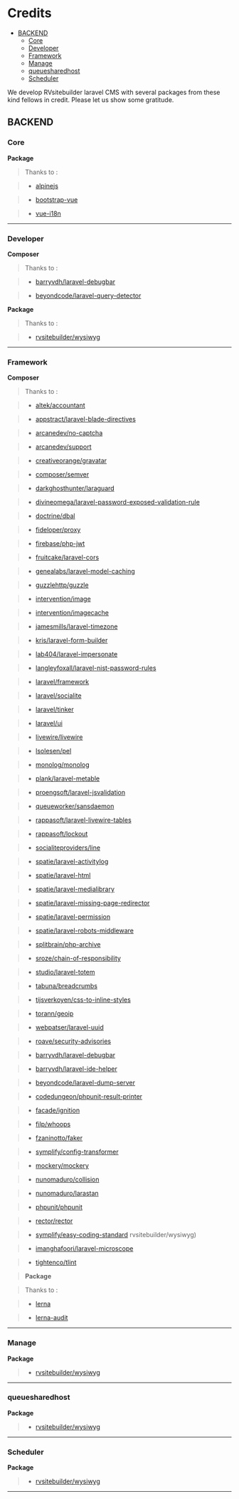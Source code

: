 # Credits

- [BACKEND](#backend)
  - [Core](#core)
  - [Developer](#developer)
  - [Framework](#framework)
  - [Manage](#manage)
  - [queuesharedhost](#queuesharedhost)
  - [Scheduler](#scheduler)
  
We develop RVsitebuilder laravel CMS with several packages from these kind fellows in credit. Please let us show some gratitude.

## BACKEND

### Core

**Package**

> Thanks to :

> * [alpinejs](https://www.npmjs.com/package/alpinejs)

> * [bootstrap-vue](https://www.npmjs.com/package/bootstrap-vue)

> * [vue-i18n](https://www.npmjs.com/package/vue-i18n)

<hr>

### Developer

**Composer**

> Thanks to :

> * [barryvdh/laravel-debugbar](https://packagist.org/packages/barryvdh/laravel-debugbar)

> * [beyondcode/laravel-query-detector](https://packagist.org/packages/beyondcode/laravel-query-detector)

**Package**

> Thanks to :

> * [rvsitebuilder/wysiwyg](https://www.npmjs.com/package/rvsitebuilder/wysiwyg)

<hr>

### Framework

**Composer**

> Thanks to :

> * [altek/accountant](https://packagist.org/packages/altek/accountant)

> * [appstract/laravel-blade-directives](https://packagist.org/packages/appstract/laravel-blade-directives)

> * [arcanedev/no-captcha](https://packagist.org/packages/arcanedev/no-captcha)

> * [arcanedev/support](https://packagist.org/packages/arcanedev/support)

> * [creativeorange/gravatar](https://packagist.org/packages/creativeorange/gravatar)

> * [composer/semver](https://packagist.org/packages/composer/semver)

> * [darkghosthunter/laraguard](https://packagist.org/packages/darkghosthunter/laraguard)

> * [divineomega/laravel-password-exposed-validation-rule](https://packagist.org/packages/divineomega/laravel-password-exposed-validation-rule)

> * [doctrine/dbal](https://packagist.org/packages/doctrine/dbal)

> * [fideloper/proxy](https://packagist.org/packages/fideloper/proxy)

> * [firebase/php-jwt](https://packagist.org/packages/firebase/php-jwt)

> * [fruitcake/laravel-cors](https://packagist.org/packages/fruitcake/laravel-cors)

> * [genealabs/laravel-model-caching](https://packagist.org/packages/genealabs/laravel-model-caching)

> * [guzzlehttp/guzzle](https://packagist.org/packages/guzzlehttp/guzzle)

> * [intervention/image](https://packagist.org/packages/intervention/image)

> * [intervention/imagecache](https://packagist.org/packages/intervention/imagecache)

> * [jamesmills/laravel-timezone](https://packagist.org/packages/jamesmills/laravel-timezone)

> * [kris/laravel-form-builder](https://packagist.org/packages/kris/laravel-form-builder)

> * [lab404/laravel-impersonate](https://packagist.org/packages/lab404/laravel-impersonate)

> * [langleyfoxall/laravel-nist-password-rules](https://packagist.org/packages/langleyfoxall/laravel-nist-password-rules)

> * [laravel/framework](https://packagist.org/packages/laravel/framework)

> * [laravel/socialite](https://packagist.org/packages/laravel/socialite)

> * [laravel/tinker](https://packagist.org/packages/laravel/tinker)

> * [laravel/ui](https://packagist.org/packages/laravel/ui)

> * [livewire/livewire](https://packagist.org/packages/livewire/livewire)

> * [lsolesen/pel](https://packagist.org/packages/lsolesen/pel)

> * [monolog/monolog](https://packagist.org/packages/monolog/monolog)

> * [plank/laravel-metable](https://packagist.org/packages/plank/laravel-metable)

> * [proengsoft/laravel-jsvalidation](https://packagist.org/packages/proengsoft/laravel-jsvalidation)

> * [queueworker/sansdaemon](https://packagist.org/packages/queueworker/sansdaemon)

> * [rappasoft/laravel-livewire-tables](https://packagist.org/packages/rappasoft/laravel-livewire-tables)

> * [rappasoft/lockout](https://packagist.org/packages/rappasoft/lockout)

> * [socialiteproviders/line](https://packagist.org/packages/socialiteproviders/line)

> * [spatie/laravel-activitylog](https://packagist.org/packages/spatie/laravel-activitylog)

> * [spatie/laravel-html](https://packagist.org/packages/spatie/laravel-html)

> * [spatie/laravel-medialibrary](https://packagist.org/packages/spatie/laravel-medialibrary)

> * [spatie/laravel-missing-page-redirector](https://packagist.org/packages/spatie/laravel-missing-page-redirector)

> * [spatie/laravel-permission](https://packagist.org/packages/spatie/laravel-permission)

> * [spatie/laravel-robots-middleware](https://packagist.org/packages/spatie/laravel-robots-middleware)

> * [splitbrain/php-archive](https://packagist.org/packages/splitbrain/php-archive)

> * [sroze/chain-of-responsibility](https://packagist.org/packages/sroze/chain-of-responsibility)

> * [studio/laravel-totem](https://packagist.org/packages/studio/laravel-totem)

> * [tabuna/breadcrumbs](https://packagist.org/packages/tabuna/breadcrumbs)

> * [tijsverkoyen/css-to-inline-styles](https://packagist.org/packages/tijsverkoyen/css-to-inline-styles)

> * [torann/geoip](https://packagist.org/packages/torann/geoip)

> * [webpatser/laravel-uuid](https://packagist.org/packages/webpatser/laravel-uuid)

> * [roave/security-advisories](https://packagist.org/packages/roave/security-advisories)

> * [barryvdh/laravel-debugbar](https://packagist.org/packages/barryvdh/laravel-debugbar)

> * [barryvdh/laravel-ide-helper](https://packagist.org/packages/barryvdh/laravel-ide-helper)

> * [beyondcode/laravel-dump-server](https://packagist.org/packages/beyondcode/laravel-dump-server)

> * [codedungeon/phpunit-result-printer](https://packagist.org/packages/codedungeon/phpunit-result-printer)

> * [facade/ignition](https://packagist.org/packages/facade/ignition)

> * [filp/whoops](https://packagist.org/packages/filp/whoops)

> * [fzaninotto/faker](https://packagist.org/packages/fzaninotto/faker)

> * [symplify/config-transformer](https://packagist.org/packages/symplify/config-transformer)

> * [mockery/mockery](https://packagist.org/packages/mockery/mockery)

> * [nunomaduro/collision](https://packagist.org/packages/nunomaduro/collision)

> * [nunomaduro/larastan](https://packagist.org/packages/nunomaduro/larastan)

> * [phpunit/phpunit](https://packagist.org/packages/phpunit/phpunit)

> * [rector/rector](https://packagist.org/packages/rector/rector)

> * [symplify/easy-coding-standard](https://packagist.org/packages/symplify/easy-coding-standard)
rvsitebuilder/wysiwyg)

> * [imanghafoori/laravel-microscope](https://packagist.org/packages/imanghafoori/laravel-microscope)

> * [tightenco/tlint](https://packagist.org/packages/tightenco/tlint)

> <strong>Package</strong>

> Thanks to :

> * [lerna](https://www.npmjs.com/package/lerna)

> * [lerna-audit](https://www.npmjs.com/package/lerna-audit)

<hr>

### Manage

**Package**

> * [rvsitebuilder/wysiwyg](https://www.npmjs.com/package/rvsitebuilder/wysiwyg)

<hr>

### queuesharedhost

**Package**

> * [rvsitebuilder/wysiwyg](https://www.npmjs.com/package/rvsitebuilder/wysiwyg)

<hr>

### Scheduler

**Package**

> * [rvsitebuilder/wysiwyg](https://www.npmjs.com/package/rvsitebuilder/wysiwyg)

<hr>
